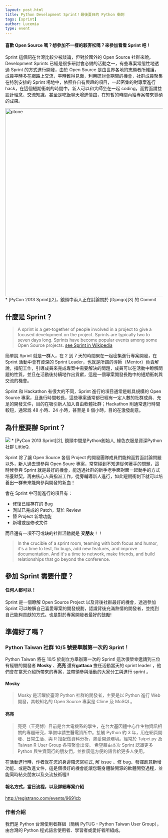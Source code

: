 ```yaml
---
layout: post.html
title: Python Development Sprint！最後夏日的 Python 衝刺
tags: [sprint]
author: Lucemia
type: event
---
```


#### 喜歡 Open Source 嗎？想參加不一樣的駭客松嗎？來參加看看 Sprint 吧！

Sprint 這個詞在台灣比較少被談論，但對於國外的 Open Source 社群來說，Development Sprints 已經是很多研討會必備的活動之一，有些專案常態性地透過 Sprint 的方式進行開發，由於 Open Source 是由世界各地的志願者所維護，成員平時多在網路上交流，平時難得見面，利用研討會期間的機會，社群成員聚集在特別安排的 Sprint 場地中，依照各自有興趣的項目，一起密集的對專案進行 hack，在這個短期衝刺的時間中，新人可以和大師坐在一起 coding，面對面請益設計理念、交流知識，甚至是吃飯聊天增進情誼，在短暫的時間內給專案帶來豐碩的成果。

<a href="http://www.flickr.com/photos/petyr/8586857908/" title="ptone by petyr.rahl，on Flickr">
    <img src="http://farm9.staticflickr.com/8251/8586857908_97e8bb6910.jpg" width="800" height="600" alt="ptone">
</a>
* [PyCon 2013 Sprint][2]，鏡頭中兩人正在討論關於 [Django][3] 的 Commit

## 什麼是 Sprint？

> A sprint is a get-together of people involved in a project to give a focused development on the project. Sprints are typically two to seven days long. Sprints have become popular events among some Open Source projects.
[see Sprint in Wikipedia][1]

簡單說 Sprint 就是一群人，在 2 到 7 天的時間聚在一起密集進行專案開發，在 Sprint 活動中會有資深的 Sprint Leader，也就是所謂的導師（Mentor）負責解說，指配工作，引導成員來完成專案中需要解決的問題，成員可以在活動中瞭解問題的性質，並且在活動後持續地作出貢獻，這是一個專案開發長跑中的短期衝刺與交流的機會。

Sprint 和 Hackathon 有很大的不同，Sprint 進行的項目通常是較具規模的 Open Source 專案，且進行時間較長，這些專案通常都已經有一定人數的社群成員、充足的開發文件，目的在吸引新人加入自由軟體社群；Hackathon 則通常進行時間較短，通常爲 48 小時、24 小時，甚至是 8 個小時，目的在激發創意。


  [1]: http://en.wikipedia.org/wiki/Sprint_(software_development)
  [2]: https://us.pycon.org/2013/community/sprints/
  [3]: https://www.djangoproject.com/

## 為什麼要辦 Sprint？
<img src="{{get_asset('/pycon_sprint.png')}}">
* [PyCon 2013 Sprint][2], 鏡頭中間是Python創始人, 綠色衣服是資深Python社群 LittleQ.

Sprint 除了讓 Open Source 各個 Project 的開發團隊成員們能夠面對面討論問題以外，新人過去想參與 Open Soure 專案，常常碰到不知道從何著手的問題，這時候參與 Sprint 就是最好的機會，能透過社群的新手老手面對面一起動手的方式培養默契，再由核心人員指派工作，從旁輔導新人進行，如此短期衝刺下就可以培養出一群未來能夠參與開發的新血！

會在 Sprint 中可能進行的項目有：

  * 修復已經存在的 Bug
  * 測試已完成的 Patch，幫忙 Review
  * 替 Project 新增功能
  * 新增或是修改文件

而且還有一項不可或缺的社群活動就是 **交朋友**！！

> In the crucible of a sprint room, teaming with both focus and humor, it's a time to test, fix bugs, add new features, and improve documentation. And it's a time to network, make friends, and build relationships that go beyond the conference.

## 參加 Sprint 需要什麼？

#### 任何人都可以！

Sprint 是一個瞭解 Open Source Project 以及背後社群最好的機會，透過參加Sprint 可以瞭解自己喜愛專案的開發規劃，認識背後充滿熱情的開發者，並找到自己能夠貢獻的方式。也是對於專案開發者最好的鼓勵!

## 準備好了嗎？

### Python Taiwan 社群 10/5 號要舉辦第一次的 Sprint！

Python Taiwan 將在 10/5 於創立方舉辦第一次的 Sprint! 這次很榮幸邀請到三位有經驗的開發者 **Mosky** 、**亮亮** 還有**gattaca** 擔任活動當天的 sprint leader ，他們會在當天介紹所帶來的專案，並帶領參與活動的大家分工與進行 sprint 。

#### Mosky
> Mosky 是活躍於臺灣 Python 社群的開發者，主要是以 Python 進行 Web 開發，其較知名的 Open Source 專案是 Clime 及 MoSQL。

#### 亮亮
> 亮亮（王亮博）目前是台大電機系的學生，在台大基因體中心作生物資訊相關的專題研究，準備申請生醫電資所中。接觸 Python 約 3 年，用在網頁開發、日常生活、與 R 搭配做資料分析，熱愛開源環境。經常於 Taipei.py 及 Taiwan R User Group 各項聚會出沒。
希望藉由本次 Sprint 認識更多 Python 與生資同行的朋友們，並推廣這方便的語言給更多人使用。

在活動進行時，作者就在您的身邊陪您寫程式, 解 issue 、修 bug、發揮創意新增功能、或是改進文件，這是個很好的機會能讓您親身體驗開源的軟體開發過程，並能同時結交朋友以及交流技術喔!!

#### 報名方式，當日流程，以及詳細專案介紹

http://registrano.com/events/9691cb


### 作者介紹
我們是 Python 台灣使用者群組（簡稱 PyTUG - Python Taiwan User Group），由台灣的 Python 程式語言使用者、學習者或愛好者所組成。

